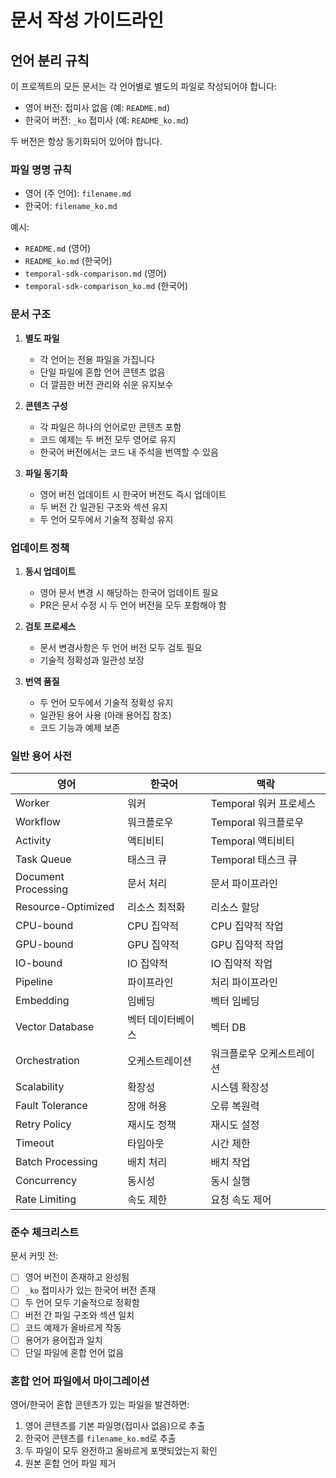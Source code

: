 # 문서 작성 가이드라인

## 언어 분리 규칙

이 프로젝트의 모든 문서는 각 언어별로 별도의 파일로 작성되어야 합니다:
- 영어 버전: 접미사 없음 (예: `README.md`)
- 한국어 버전: `_ko` 접미사 (예: `README_ko.md`)

두 버전은 항상 동기화되어 있어야 합니다.

### 파일 명명 규칙

- 영어 (주 언어): `filename.md`
- 한국어: `filename_ko.md`

예시:
- `README.md` (영어)
- `README_ko.md` (한국어)
- `temporal-sdk-comparison.md` (영어)
- `temporal-sdk-comparison_ko.md` (한국어)

### 문서 구조

1. **별도 파일**
   - 각 언어는 전용 파일을 가집니다
   - 단일 파일에 혼합 언어 콘텐츠 없음
   - 더 깔끔한 버전 관리와 쉬운 유지보수

2. **콘텐츠 구성**
   - 각 파일은 하나의 언어로만 콘텐츠 포함
   - 코드 예제는 두 버전 모두 영어로 유지
   - 한국어 버전에서는 코드 내 주석을 번역할 수 있음

3. **파일 동기화**
   - 영어 버전 업데이트 시 한국어 버전도 즉시 업데이트
   - 두 버전 간 일관된 구조와 섹션 유지
   - 두 언어 모두에서 기술적 정확성 유지

### 업데이트 정책

1. **동시 업데이트**
   - 영어 문서 변경 시 해당하는 한국어 업데이트 필요
   - PR은 문서 수정 시 두 언어 버전을 모두 포함해야 함

2. **검토 프로세스**
   - 문서 변경사항은 두 언어 버전 모두 검토 필요
   - 기술적 정확성과 일관성 보장

3. **번역 품질**
   - 두 언어 모두에서 기술적 정확성 유지
   - 일관된 용어 사용 (아래 용어집 참조)
   - 코드 기능과 예제 보존

### 일반 용어 사전

| 영어 | 한국어 | 맥락 |
|---------|--------|---------|
| Worker | 워커 | Temporal 워커 프로세스 |
| Workflow | 워크플로우 | Temporal 워크플로우 |
| Activity | 액티비티 | Temporal 액티비티 |
| Task Queue | 태스크 큐 | Temporal 태스크 큐 |
| Document Processing | 문서 처리 | 문서 파이프라인 |
| Resource-Optimized | 리소스 최적화 | 리소스 할당 |
| CPU-bound | CPU 집약적 | CPU 집약적 작업 |
| GPU-bound | GPU 집약적 | GPU 집약적 작업 |
| IO-bound | IO 집약적 | IO 집약적 작업 |
| Pipeline | 파이프라인 | 처리 파이프라인 |
| Embedding | 임베딩 | 벡터 임베딩 |
| Vector Database | 벡터 데이터베이스 | 벡터 DB |
| Orchestration | 오케스트레이션 | 워크플로우 오케스트레이션 |
| Scalability | 확장성 | 시스템 확장성 |
| Fault Tolerance | 장애 허용 | 오류 복원력 |
| Retry Policy | 재시도 정책 | 재시도 설정 |
| Timeout | 타임아웃 | 시간 제한 |
| Batch Processing | 배치 처리 | 배치 작업 |
| Concurrency | 동시성 | 동시 실행 |
| Rate Limiting | 속도 제한 | 요청 속도 제어 |

### 준수 체크리스트

문서 커밋 전:

- [ ] 영어 버전이 존재하고 완성됨
- [ ] `_ko` 접미사가 있는 한국어 버전 존재
- [ ] 두 언어 모두 기술적으로 정확함
- [ ] 버전 간 파일 구조와 섹션 일치
- [ ] 코드 예제가 올바르게 작동
- [ ] 용어가 용어집과 일치
- [ ] 단일 파일에 혼합 언어 없음

### 혼합 언어 파일에서 마이그레이션

영어/한국어 혼합 콘텐츠가 있는 파일을 발견하면:
1. 영어 콘텐츠를 기본 파일명(접미사 없음)으로 추출
2. 한국어 콘텐츠를 `filename_ko.md`로 추출
3. 두 파일이 모두 완전하고 올바르게 포맷되었는지 확인
4. 원본 혼합 언어 파일 제거